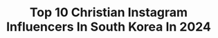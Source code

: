 ---
title: Top 10 Christian Instagram Influencers In South Korea In 2024
description: >-
  Find top christian Instagram influencers in South Korea in 2024. Most popular hashtags: #bible #f5p #vinylpop.
platform: Instagram
hits: 15
text_top: Analyze the best Instagram profiles on inBeat.
text_bottom: Our search engine aggregates 15 Instagram influencers like this in South Korea for you to contact.
profiles:
  - username: "kisungkoh"
    fullname: >-
      kisung Koh
    bio: >-
      고기성/Koh,Christian,husband,dad, Toronto🇨🇦 from Seoul🇰🇷 ,nature,animallover,painter/ \<•>. /inquiry : kohkikoh@gmail.com
    location: "South Korea"
    followers: 12831
    engagement: 421
    commentsToLikes: 0.030227
    id: ck134ijbawlig0i19c5l32vrm
    verified: false
    hashtags: "#wip, #tbt, #rhino, #dorothycircusgallery"
  - username: "awesomejosephhwang"
    fullname: >-
      Joseph  Hwang
    bio: >-
      황요셉. 긍정의힘. Korean Businessman. Christian. Loyal. Faithful. University of Washington. Brother of Yohan. Missionary parents.
    location: "South Korea"
    followers: 10988
    engagement: 617
    commentsToLikes: 0.053346
    id: ckf5rydhce96w0j23vm0d7mky
    verified: false
    hashtags: "#cat, #pussontheboots"
  - username: "leeeesoj"
    fullname: >-
      말씀쓰는 리소글씨🌸
    bio: >-
      † Christian Calligraphy † 그리스도 사랑의 편지를 씁니다. - † DM 확인하지 않습니다. † 스토어팜 ㅣ 말씀쓰는 리소글씨 † #말씀으로배우는캘리그라피 † - #리소_말씀이있는하루 #리소_찬양으로감사드려요
    location: "South Korea"
    followers: 55500
    engagement: 354
    commentsToLikes: 0.006872
    id: ckaot8860uqu10i7827aqr0kc
    verified: false
    hashtags: "#calligraphy, #handwriting, #bible, #ipadpro"
  - username: "crisxt20"
    fullname: >-
      Christian Burgos [크리스티안 부르고스]
    bio: >-
      최초 외국인 전문 MC 🇲🇽🇰🇷 Vivo en Corea del Sur trabajando como el primer conductor extranjero en medios televisivos y de entretenimiento; embajador cultural
    location: "South Korea"
    followers: 855352
    engagement: 1099
    commentsToLikes: 0.010273
    id: ck0w44d8rwr140i19b4z2vc81
    verified: true
    hashtags: "#samsungunpacked, #teamgalaxy, #jointheflipside, #galaxyunpacked"
  - username: "leitochun"
    fullname: >-
      Leo Chun | 천지훈
    bio: >-
      📍Seoul, Korea Work DM or EMAIL 📥
    location: "South Korea"
    followers: 167769
    engagement: 438
    commentsToLikes: 0.016054
    id: ckaotpv6cwyns0i789yq8fp4b
    verified: false
    hashtags: "#bible, #believer, #greenhillchurch, #christ"
  - username: "miroo_f"
    fullname: >-
      Michela Ferraro
    bio: >-
      ❤ Horror nerd & Funko collector 🏠 Seoul, South Korea ➡ Use #FunkoMiRoo 📧 leemiroo86_2@naver.com @operating_table
    location: "South Korea"
    followers: 3562
    engagement: 2268
    commentsToLikes: 0.035807
    id: ckaosyawutk7f0i78udj8i5ye
    verified: false
    hashtags: "#toyphotography, #80shorror, #funkopopvinyls, #instafunko"
  - username: "yoojunglee.fan"
    fullname: >-
      아리엘 🌈
    bio: >-
      이유정 팬 official fan page for Yoojung Lee, choreographer at 1Million Dance Studio 🇰🇷 @yoojunglee11 안무가님 ☺️ link is to Yoojung’s videos on YT
    location: "South Korea"
    followers: 33990
    engagement: 333
    commentsToLikes: 0.009131
    id: ck0vw4lxhs3140i1957ayof85
    verified: false
    hashtags: "#1million, #yoojunglee, #dance, #choreography"
  - username: "kpop.soundtrack"
    fullname: >-
      KOREAN OST 🎧🎼🎤
    bio: >-
      🌟For Lovers of korean music 🎶. 💙Always active ♥. 💌If you wish, you can request 💬. 🎤We started to sing📝!! 💕나는 그들을 사랑한다 😘
    location: "South Korea"
    followers: 38456
    engagement: 82
    commentsToLikes: 0.006574
    id: ck139sv3ymy8v0i199irzbtze
    verified: false
    hashtags: "#arthdalchronicles, #koreandramaost, #kpopsong, #bts"
  - username: "andreidobrin"
    fullname: >-
      ANDREI DOBRIN✨🪐
    bio: >-
      🇷🇴 | 20 🇷🇴ma: @attitudemodels 🇺🇸 @nextmodels NYC 🇮🇹 @elitemodelworld 🇪🇸 @trendmodelsmgmt 🇩🇪 @nestmodelmanagement
    location: "South Korea"
    followers: 14188
    engagement: 1261
    commentsToLikes: 0.008360
    id: ck5q9r34xcjxk0i11lu7q3nyr
    verified: false
    hashtags: ""
  - username: "yongsungkimartist"
    fullname: >-
      Yongsung  Kim
    bio: >-
      Biblical Christain Korean artist http://www.taemen.co.kr
    location: "South Korea"
    followers: 7500
    engagement: 1110
    commentsToLikes: 0.027788
    id: ck138s010hqfy0i19f1fuj0f6
    verified: false
    hashtags: ""
---